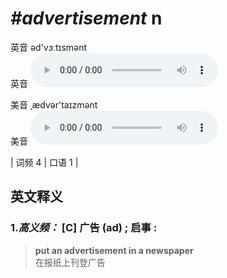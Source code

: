 # ***\#advertisement*** n
英音 əd'vɜːtɪsmənt  
英音
<audio src="./media/advertisement -B.aac" controls="controls"></audio>

美音 ˌædvər'taɪzmənt  
美音
<audio src="./media/advertisement.aac" controls="controls"></audio>



| 词频 4 | 口语 1 |  

英文释义
---
### 1.*高义频：* **[C] 广告 (ad) ; 启事 :**  

 > **put an advertisement in a newspaper**   
 > 在报纸上刊登广告    


